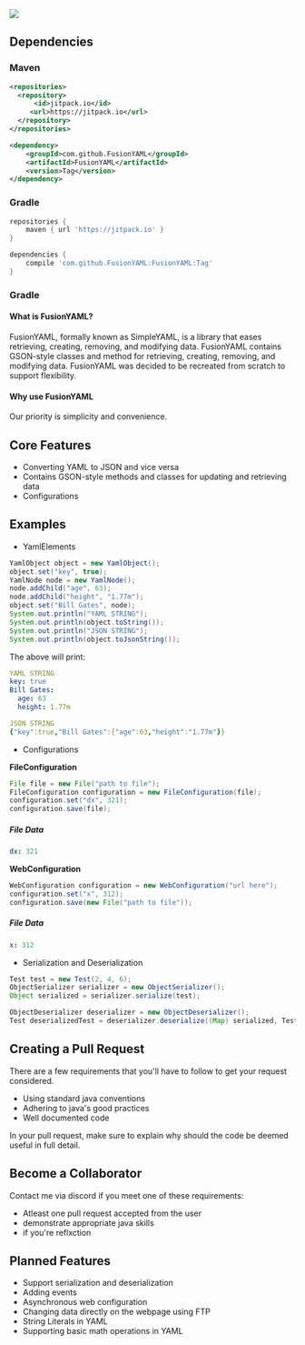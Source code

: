 [![](https://jitpack.io/v/FusionYAML/FusionYAML.svg)](https://jitpack.io/#FusionYAML/FusionYAML)

<h2>Dependencies</h2>
<h3>Maven</h3>

```xml
<repositories>
  <repository>
	  <id>jitpack.io</id>
	 <url>https://jitpack.io</url>
  </repository>
</repositories>

<dependency>
	<groupId>com.github.FusionYAML</groupId>
	<artifactId>FusionYAML</artifactId>
	<version>Tag</version>
</dependency>
```

<h3>Gradle</h3>

```gradle
repositories {
	maven { url 'https://jitpack.io' }
}

dependencies {
	compile 'com.github.FusionYAML:FusionYAML:Tag'
}
```

<h3>Gradle</h3>

<h4>What is FusionYAML?</h4>
FusionYAML, formally known as SimpleYAML, is a library that eases retrieving, creating, removing, and modifying data. FusionYAML 
contains GSON-style classes and method for retrieving, creating, removing, and modifying data. FusionYAML was decided to be recreated
from scratch to support flexibility.

<h4>Why use FusionYAML</h4>
Our priority is simplicity and convenience.

<h2>Core Features</h2>
<ul>
<li>Converting YAML to JSON and vice versa</li>
<li>Contains GSON-style methods and classes for updating and retrieving data</li>
<li>Configurations</li>
</ul>

<h2>Examples</h2>
<ul>
<li>YamlElements</li>
</ul>

```java
YamlObject object = new YamlObject();
object.set("key", true);
YamlNode node = new YamlNode();
node.addChild("age", 63);
node.addChild("height", "1.77m");
object.set("Bill Gates", node);
System.out.println("YAML STRING");
System.out.println(object.toString());
System.out.println("JSON STRING");
System.out.println(object.toJsonString());
```

The above will print:
```yaml
YAML STRING
key: true
Bill Gates:
  age: 63
  height: 1.77m

JSON STRING
{"key":true,"Bill Gates":{"age":63,"height":"1.77m"}}
```

<ul>
  <li>Configurations</li>
</ul>

**FileConfiguration**

```java
File file = new File("path to file");
FileConfiguration configuration = new FileConfiguration(file);
configuration.set("dx", 321);
configuration.save(file);
```
<h5>File Data</h5>

```yaml
dx: 321
```


**WebConfiguration**

```java
WebConfiguration configuration = new WebConfiguration("url here");
configuration.set("x", 312);
configuration.save(new File("path to file"));
```

<h5>File Data</h5>

```yaml
x: 312
```
<ul>
  <li>Serialization and Deserialization</li>  
</ul>

```java
Test test = new Test(2, 4, 6);
ObjectSerializer serializer = new ObjectSerializer();
Object serialized = serializer.serialize(test);

ObjectDeserializer deserializer = new ObjectDeserializer();
Test deserializedTest = deserializer.deserialize((Map) serialized, Test.class);
```


<h2>Creating a Pull Request</h2>
There are a few requirements that you'll have to follow to get your request considered.
<ul>
  <li>Using standard java conventions</li>
  <li>Adhering to java's good practices</li>
  <li>Well documented code</li>
</ul>
In your pull request, make sure to explain why should the code be deemed useful in full detail.

<h2>Become a Collaborator</h2>
Contact me via discord if you meet one of these requirements:
<ul>
  <li>Atleast one pull request accepted from the user</li>
  <li>demonstrate appropriate java skills</li>
  <li>if you're reflxction</li>
</ul>

<h2>Planned Features</h2>
<ul>
  <li>Support serialization and deserialization</li>
  <li>Adding events</li>
  <li>Asynchronous web configuration</li>
  <li>Changing data directly on the webpage using FTP</li>
  <li>String Literals in YAML</li>
  <li>Supporting basic math operations in YAML</li>
</ul>

